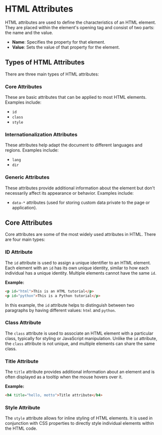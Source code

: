 # HTML Attributes

HTML attributes are used to define the characteristics of an HTML element. They are placed within the element's opening tag and consist of two parts: the name and the value.

- **Name**: Specifies the property for that element.
- **Value**: Sets the value of that property for the element.

## Types of HTML Attributes

There are three main types of HTML attributes:

### Core Attributes

These are basic attributes that can be applied to most HTML elements. Examples include:

- `id`
- `class`
- `style`

### Internationalization Attributes

These attributes help adapt the document to different languages and regions. Examples include:

- `lang`
- `dir`

### Generic Attributes

These attributes provide additional information about the element but don't necessarily affect its appearance or behavior. Examples include:

- `data-*` attributes (used for storing custom data private to the page or application).

## Core Attributes

Core attributes are some of the most widely used attributes in HTML. There are four main types:

### ID Attribute

The `id` attribute is used to assign a unique identifier to an HTML element. Each element with an `id` has its own unique identity, similar to how each individual has a unique identity. Multiple elements cannot have the same `id`.

**Example:**

```html
<p id="html">This is an HTML tutorial</p>
<p id="python">This is a Python tutorial</p>

```

In this example, the `id` attribute helps to distinguish between two paragraphs by having different values: `html` and `python`.

### Class Attribute

The `class` attribute is used to associate an HTML element with a particular class, typically for styling or JavaScript manipulation. Unlike the `id` attribute, the `class` attribute is not unique, and multiple elements can share the same class.

### Title Attribute

The `title` attribute provides additional information about an element and is often displayed as a tooltip when the mouse hovers over it.

**Example:**

```html
<h4 title="hello, motto">Title attribute</h4>

```

### Style Attribute

The `style` attribute allows for inline styling of HTML elements. It is used in conjunction with CSS properties to directly style individual elements within the HTML code.